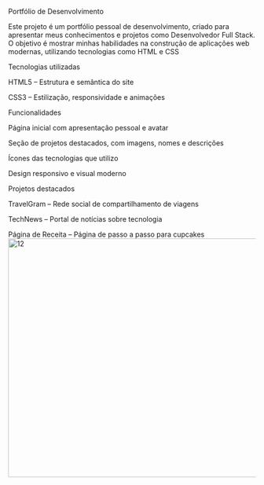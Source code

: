Portfólio de Desenvolvimento

Este projeto é um portfólio pessoal de desenvolvimento, criado para apresentar meus conhecimentos e projetos como Desenvolvedor Full Stack. O objetivo é mostrar minhas habilidades na construção de aplicações web modernas, utilizando tecnologias como HTML e CSS 

Tecnologias utilizadas

HTML5 – Estrutura e semântica do site

CSS3 – Estilização, responsividade e animações


Funcionalidades

Página inicial com apresentação pessoal e avatar

Seção de projetos destacados, com imagens, nomes e descrições

Ícones das tecnologias que utilizo

Design responsivo e visual moderno

Projetos destacados

TravelGram – Rede social de compartilhamento de viagens

TechNews – Portal de notícias sobre tecnologia

Página de Receita – Página de passo a passo para cupcakes<img width="1180" height="486" alt="12" src="https://github.com/user-attachments/assets/f1057640-a72b-447a-b05b-e354adaa6026" />
